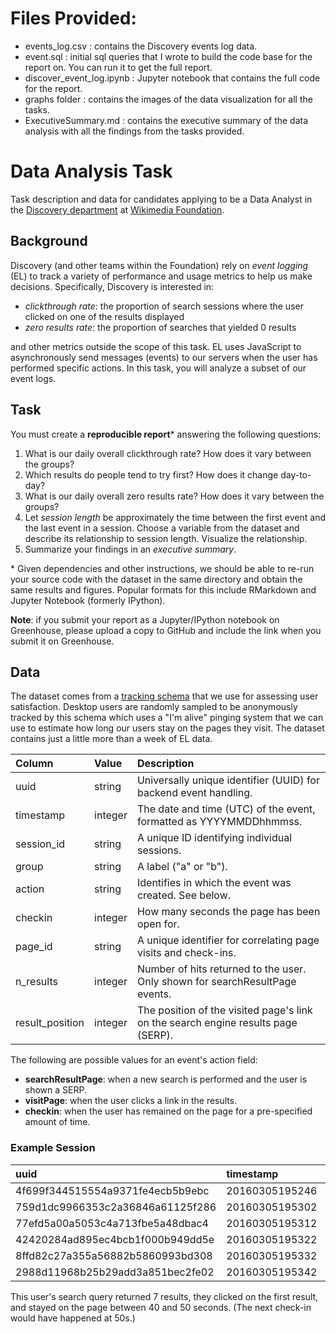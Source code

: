 # Files Provided:
* events_log.csv : contains the Discovery events log data.
* event.sql : initial sql queries that I wrote to build the code base for the report on. You can run it to get the full report.
* discover_event_log.ipynb : Jupyter notebook that contains the full code for the report.
* graphs folder : contains the images of the data visualization for all the tasks.
* ExecutiveSummary.md : contains the executive summary of the data analysis with all the findings from the tasks provided.

# Data Analysis Task

Task description and data for candidates applying to be a Data Analyst in the [Discovery department](https://www.mediawiki.org/wiki/Wikimedia_Discovery) at [Wikimedia Foundation](https://wikimediafoundation.org/wiki/Home).

## Background

Discovery (and other teams within the Foundation) rely on *event logging* (EL) to track a variety of performance and usage metrics to help us make decisions. Specifically, Discovery is interested in:

- *clickthrough rate*: the proportion of search sessions where the user clicked on one of the results displayed
- *zero results rate*: the proportion of searches that yielded 0 results

and other metrics outside the scope of this task. EL uses JavaScript to asynchronously send messages (events) to our servers when the user has performed specific actions. In this task, you will analyze a subset of our event logs.

## Task

You must create a **reproducible report**\* answering the following questions:

1. What is our daily overall clickthrough rate? How does it vary between the groups?
2. Which results do people tend to try first? How does it change day-to-day?
3. What is our daily overall zero results rate? How does it vary between the groups?
4. Let *session length* be approximately the time between the first event and the last event in a session. Choose a variable from the dataset and describe its relationship to session length. Visualize the relationship.
5. Summarize your findings in an *executive summary*.

\* Given dependencies and other instructions, we should be able to re-run your source code with the dataset in the same directory and obtain the same results and figures. Popular formats for this include RMarkdown and Jupyter Notebook (formerly IPython).

**Note**: if you submit your report as a Jupyter/IPython notebook on Greenhouse, please upload a copy to GitHub and include the link when you submit it on Greenhouse.

## Data

The dataset comes from a [tracking schema](https://meta.wikimedia.org/wiki/Schema:TestSearchSatisfaction2) that we use for assessing user satisfaction. Desktop users are randomly sampled to be anonymously tracked by this schema which uses a "I'm alive" pinging system that we can use to estimate how long our users stay on the pages they visit. The dataset contains just a little more than a week of EL data.

| Column          | Value   | Description                                                                       |
|:----------------|:--------|:----------------------------------------------------------------------------------|
| uuid            | string  | Universally unique identifier (UUID) for backend event handling.                  |
| timestamp       | integer | The date and time (UTC) of the event, formatted as YYYYMMDDhhmmss.                |
| session_id      | string  | A unique ID identifying individual sessions.                                      |
| group           | string  | A label ("a" or "b").                                     |
| action          | string  | Identifies in which the event was created. See below.                             |
| checkin         | integer | How many seconds the page has been open for.                                      |
| page_id         | string  | A unique identifier for correlating page visits and check-ins.                    |
| n_results       | integer | Number of hits returned to the user. Only shown for searchResultPage events.      |
| result_position | integer | The position of the visited page's link on the search engine results page (SERP). |

The following are possible values for an event's action field:

- **searchResultPage**: when a new search is performed and the user is shown a SERP.
- **visitPage**: when the user clicks a link in the results.
- **checkin**: when the user has remained on the page for a pre-specified amount of time.

### Example Session

|uuid                             |      timestamp|session_id       |group |action           | checkin|page_id          | n_results| result_position|
|:--------------------------------|:--------------|:----------------|:-----|:----------------|-------:|:----------------|---------:|---------------:|
|4f699f344515554a9371fe4ecb5b9ebc | 20160305195246|001e61b5477f5efc |b     |searchResultPage |      NA|1b341d0ab80eb77e |         7|              NA|
|759d1dc9966353c2a36846a61125f286 | 20160305195302|001e61b5477f5efc |b     |visitPage        |      NA|5a6a1f75124cbf03 |        NA|               1|
|77efd5a00a5053c4a713fbe5a48dbac4 | 20160305195312|001e61b5477f5efc |b     |checkin          |      10|5a6a1f75124cbf03 |        NA|               1|
|42420284ad895ec4bcb1f000b949dd5e | 20160305195322|001e61b5477f5efc |b     |checkin          |      20|5a6a1f75124cbf03 |        NA|               1|
|8ffd82c27a355a56882b5860993bd308 | 20160305195332|001e61b5477f5efc |b     |checkin          |      30|5a6a1f75124cbf03 |        NA|               1|
|2988d11968b25b29add3a851bec2fe02 | 20160305195342|001e61b5477f5efc |b     |checkin          |      40|5a6a1f75124cbf03 |        NA|               1|

This user's search query returned 7 results, they clicked on the first result, and stayed on the page between 40 and 50 seconds. (The next check-in would have happened at 50s.)
